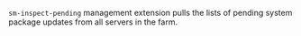 `sm-inspect-pending` management extension pulls the lists of pending system package updates from all servers in the farm.
